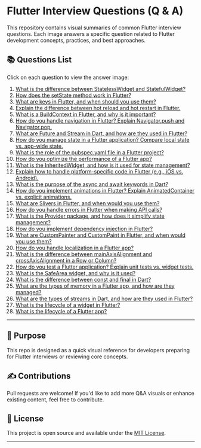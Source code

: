 # Flutter Interview Questions (Q & A)

This repository contains visual summaries of common Flutter interview questions. Each image answers a specific question related to Flutter development concepts, practices, and best approaches.

## 📚 Questions List

Click on each question to view the answer image:

1. [What is the difference between StatelessWidget and StatefulWidget?](flutter(Q%20%26%20A)/1.png)
2. [How does the setState method work in Flutter?](flutter(Q%20%26%20A)/1.png)
3. [What are keys in Flutter, and when should you use them?](flutter(Q%20%26%20A)/2.png)
4. [Explain the difference between hot reload and hot restart in Flutter.](flutter(Q%20%26%20A)/3.png)
5. [What is a BuildContext in Flutter, and why is it important?](flutter(Q%20%26%20A)/4.png)
6. [How do you handle navigation in Flutter? Explain Navigator.push and Navigator.pop.](flutter(Q%20%26%20A)/5.png)
7. [What are Future and Stream in Dart, and how are they used in Flutter?](flutter(Q%20%26%20A)/6.png)
8. [How do you manage state in a Flutter application? Compare local state vs. app-wide state.](flutter(Q%20%26%20A)/7.png)
9. [What is the role of the pubspec.yaml file in a Flutter project?](flutter(Q%20%26%20A)/8.png)
10. [How do you optimize the performance of a Flutter app?](flutter(Q%20%26%20A)/9.png)
11. [What is the InheritedWidget, and how is it used for state management?](flutter(Q%20%26%20A)/10.png)
12. [Explain how to handle platform-specific code in Flutter (e.g., iOS vs. Android).](flutter(Q%20%26%20A)/11.png)
13. [What is the purpose of the async and await keywords in Dart?](flutter(Q%20%26%20A)/12.png)
14. [How do you implement animations in Flutter? Explain AnimatedContainer vs. explicit animations.](flutter(Q%20%26%20A)/13.png)
15. [What are Slivers in Flutter, and when would you use them?](flutter(Q%20%26%20A)/14.png)
16. [How do you handle errors in Flutter when making API calls?](flutter(Q%20%26%20A)/15.png)
17. [What is the Provider package, and how does it simplify state management?](flutter(Q%20%26%20A)/16.png)
18. [How do you implement dependency injection in Flutter?](flutter(Q%20%26%20A)/17.png)
19. [What are CustomPainter and CustomPaint in Flutter, and when would you use them?](flutter(Q%20%26%20A)/18.png)
20. [How do you handle localization in a Flutter app?](flutter(Q%20%26%20A)/19.png)
21. [What is the difference between mainAxisAlignment and crossAxisAlignment in a Row or Column?](flutter(Q%20%26%20A)/20.png)
22. [How do you test a Flutter application? Explain unit tests vs. widget tests.](flutter(Q%20%26%20A)/21.png)
23. [What is the SafeArea widget, and why is it used?](flutter(Q%20%26%20A)/22.png)
24. [What is the difference between const and final in Dart?](flutter(Q%20%26%20A)/23.png)
25. [What are the types of memory in a Flutter app, and how are they managed?](flutter(Q%20%26%20A)/24.png)
26. [What are the types of streams in Dart, and how are they used in Flutter?](flutter(Q%20%26%20A)/25.png)
27. [What is the lifecycle of a widget in Flutter?](flutter(Q%20%26%20A)/26.png)
28. [What is the lifecycle of a Flutter app?](flutter(Q%20%26%20A)/27.png)

---

## 🧠 Purpose

This repo is designed as a quick visual reference for developers preparing for Flutter interviews or reviewing core concepts.

## ✍️ Contributions

Pull requests are welcome! If you'd like to add more Q&A visuals or enhance existing content, feel free to contribute.

## 📄 License

This project is open source and available under the [MIT License](LICENSE).

---
